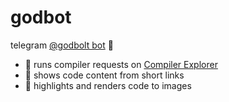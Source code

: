 # godbot
telegram [@godbolt bot](https://t.me/godbolt_bot) 🤖

- 🔨 runs compiler requests on [Compiler Explorer](https://godbolt.org/)
- 📄 shows code content from short links
- 📱 highlights and renders code to images 
